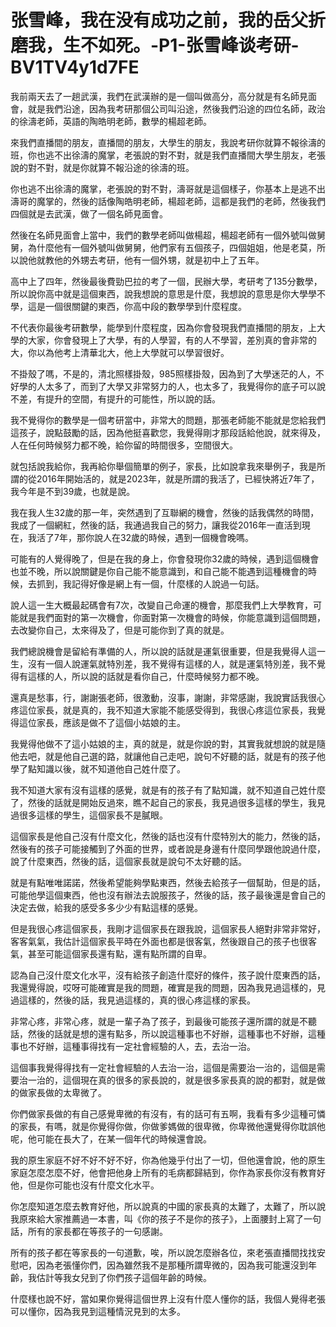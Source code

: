 # 张雪峰，我在没有成功之前，我的岳父折磨我，生不如死。-P1-张雪峰谈考研-BV1TV4y1d7FE

我前兩天去了一趟武漢，我們在武漢辦的是一個叫做高分，高分就是有名師見面會，就是我們沿途，因為我考研那個公司叫沿途，然後我們沿途的四位名師，政治的徐濤老師，英語的陶皓明老師，數學的楊超老師。

來我們直播間的朋友，直播間的朋友，大學生的朋友，我說考研你就算不報徐濤的班，你也逃不出徐濤的魔掌，老張說的對不對，就是我們直播間大學生朋友，老張說的對不對，就是你就算不報沿途的徐濤的班。

你也逃不出徐濤的魔掌，老張說的對不對，濤哥就是這個樣子，你基本上是逃不出濤哥的魔掌的，然後的話像陶皓明老師，楊超老師，這都是我們的老師，然後我們四個就是去武漢，做了一個名師見面會。

然後在名師見面會上當中，我們的數學老師叫做楊超，楊超老師有一個外號叫做舅舅，為什麼他有一個外號叫做舅舅，他們家有五個孩子，四個姐姐，他是老莫，所以說他就教他的外甥去考研，他有一個外甥，就是初中上了五年。

高中上了四年，然後最後費勁巴拉的考了一個，民辦大學，考研考了135分數學，所以說你高中就是這個東西，說我想說的意思是什麼，我想說的意思是你大學學不學，這是一個很關鍵的東西，你高中段的數學學到什麼程度。

不代表你最後考研數學，能學到什麼程度，因為你會發現我們直播間的朋友，上大學的大家，你會發現上了大學，有的人學習，有的人不學習，差別真的會非常的大，你以為他考上清華北大，他上大學就可以學習很好。

不掛殼了嗎，不是的，清北照樣掛殼，985照樣掛殼，因為到了大學迷茫的人，不好學的人太多了，而到了大學又非常努力的人，也太多了，我覺得你的底子可以說不差，有提升的空間，有提升的可能性，所以說的話。

我不覺得你的數學是一個考研當中，非常大的問題，那張老師能不能就是您給我們這孩子，說點鼓勵的話，因為他挺喜歡您，我覺得剛才那段話給他說，就來得及，人在任何時候努力都不晚，給你留的時間很多，空間很大。

就包括說我給你，我再給你舉個簡單的例子，家長，比如說拿我來舉例子，我是所謂的從2016年開始活的，就是2023年，就是所謂的我活了，已經快將近7年了，我今年是不到39歲，也就是說。

我在我人生32歲的那一年，突然遇到了互聯網的機會，然後的話我偶然的時間，我成了一個網紅，然後的話，我通過我自己的努力，讓我從2016年一直活到現在，我活了7年，那你說人在32歲的時候，遇到一個機會晚嗎。

可能有的人覺得晚了，但是在我的身上，你會發現你32歲的時候，遇到這個機會也並不晚，所以說關鍵是你自己能不能意識到，和自己能不能遇到這種機會的時候，去抓到，我記得好像是網上有一個，什麼樣的人說過一句話。

說人這一生大概最起碼會有7次，改變自己命運的機會，那麼我們上大學教育，可能就是我們面對的第一次機會，你面對第一次機會的時候，你能意識到這個問題，去改變你自己，太來得及了，但是可能你到了真的就是。

我們總說機會是留給有準備的人，所以說的話就是運氣很重要，但是我覺得人這一生，沒有一個人說運氣就特別差，我不覺得有這樣的人，就是運氣特別差，我不覺得有這樣的人，所以說的話就是看你自己，什麼時候努力都不晚。

還真是愁事，行，謝謝張老師，很激動，沒事，謝謝，非常感謝，我說實話我很心疼這位家長，就是真的，我不知道大家能不能感受得到，我很心疼這位家長，我覺得這位家長，應該是做不了這個小姑娘的主。

我覺得他做不了這小姑娘的主，真的就是，就是你說的對，其實我就想說的就是隨他去吧，就是他自己選的路，就讓他自己走吧，說句不好聽的話，就是有的孩子他學了點知識以後，就不知道他自己姓什麼了。

我不知道大家有沒有這樣的感覺，就是有的孩子有了點知識，就不知道自己姓什麼了，然後的話就是開始反過來，瞧不起自己的家長，我見過很多這樣的學生，我見過很多這樣的學生，這個家長不是膩眼。

這個家長是他自己沒有什麼文化，然後的話也沒有什麼特別大的能力，然後的話，然後有的孩子可能接觸到了外面的世界，或者說是身邊有什麼同學跟他說過什麼，說了什麼東西，然後的話，這個家長就是說句不太好聽的話。

就是有點唯唯諾諾，然後希望能夠學點東西，然後去給孩子一個幫助，但是的話，可能他學這個東西，他也沒有辦法去說服孩子，然後的話，孩子最後還是會自己的決定去做，給我的感受多多少少有點這樣的感覺。

但是我很心疼這個家長，我剛才這個家長在跟我說，這個家長人絕對非常非常好，客客氣氣，我估計這個家長平時在外面也都是很客氣，然後跟自己的孩子也很客氣，甚至可能這個家長還有點，還有點所謂的自卑。

認為自己沒什麼文化水平，沒有給孩子創造什麼好的條件，孩子說什麼東西的話，我還覺得說，哎呀可能確實是我的問題，確實是我的問題，因為我見過這樣的，見過這樣的，然後的話，我見過這樣的，真的很心疼這樣的家長。

非常心疼，非常心疼，就是一輩子為了孩子，到最後可能孩子還所謂的就是不聽話，然後的話就是想的還有點多，所以說這種事也不好辦，這種事也不好辦，這種事也不好辦，這種事得找有一定社會經驗的人，去，去治一治。

這個事我覺得得找有一定社會經驗的人去治一治，這個是需要治一治的，這個是需要治一治的，這個現在真的很多的家長說的，就是很多家長真的說的都對，就是做的做家長做的太卑微了。

你們做家長做的有自己感覺卑微的有沒有，有的話可有五啊，我看有多少這種可憐的家長，有嗎，就是你覺得你做，你做爹媽做的很卑微，你卑微他還覺得你耽誤他呢，他可能在長大了，在某一個年代的時候還會說。

我的原生家庭不好不好不好不好，你為他幾乎付出了一切，但他還會說，他的原生家庭怎麼怎麼不好，他會把他身上所有的毛病都歸結到，你作為家長你沒有教育好他，但是你可能也沒有什麼文化水平。

你怎麼知道怎麼去教育好他，所以說真的中國的家長真的太難了，太難了，所以說我原來給大家推薦過一本書，叫《你的孩子不是你的孩子》，上面腰封上寫了一句話，所有的家長都在等孩子的一句感謝。

所有的孩子都在等家長的一句道歉，唉，所以說怎麼辦各位，來老張直播間找找安慰吧，因為老張懂你們，因為雖然我不是那種所謂卑微的，因為我可能還沒到年齡，我估計等我女兒到了你們孩子這個年齡的時候。

什麼樣也說不好，當如果你覺得這個世界上沒有什麼人懂你的話，我個人覺得老張可以懂你，因為我見到這種情況見到的太多。